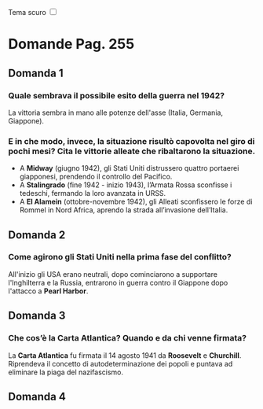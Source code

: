 <link rel="stylesheet" href="../style.css">

<label style="" for="tema-scuro">Tema scuro
    <input type="checkbox" id="tema-scuro"></input>
</label>


# Domande Pag. 255
## Domanda 1
### Quale sembrava il possibile esito della guerra nel 1942?
La vittoria sembra in mano alle potenze dell'asse (Italia, Germania, Giappone).


### E in che modo, invece, la situazione risultò capovolta nel giro di pochi mesi? Cita le vittorie alleate che ribaltarono la situazione. 

- A **Midway** (giugno 1942), gli Stati Uniti distrussero quattro portaerei giapponesi, prendendo il controllo del Pacifico. 
- A **Stalingrado** (fine 1942 - inizio 1943), l’Armata Rossa sconfisse i tedeschi, fermando la loro avanzata in URSS. 
- A **El Alamein** (ottobre-novembre 1942), gli Alleati sconfissero le forze di Rommel in Nord Africa, aprendo la strada all’invasione dell’Italia.

## Domanda 2
### Come agirono gli Stati Uniti nella prima fase del conflitto?
All'inizio gli USA erano neutrali, dopo cominciarono a supportare l'Inghilterra e la Russia, entrarono in guerra contro il Giappone dopo l'attacco a **Pearl Harbor**.


## Domanda 3
### Che cos’è la Carta Atlantica? Quando e da chi venne firmata?
La **Carta Atlantica** fu firmata il 14 agosto 1941 da **Roosevelt** e **Churchill**. Riprendeva il concetto di autodeterminazione dei popoli e puntava ad eliminare la piaga del nazifascismo.

## Domanda 4
